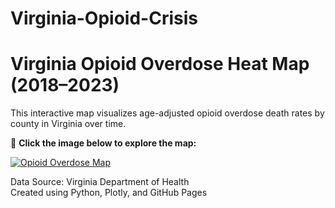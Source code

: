# Virginia-Opioid-Crisis

# Virginia Opioid Overdose Heat Map (2018–2023)

This interactive map visualizes age-adjusted opioid overdose death rates by county in Virginia over time.

📍 **Click the image below to explore the map:**

[![Opioid Overdose Map](map_preview.png)](https://caeleycolemansoderlund.github.io/Opioid-Risk-Radar/opioid_overdose_map_va.html)

Data Source: Virginia Department of Health  
Created using Python, Plotly, and GitHub Pages
